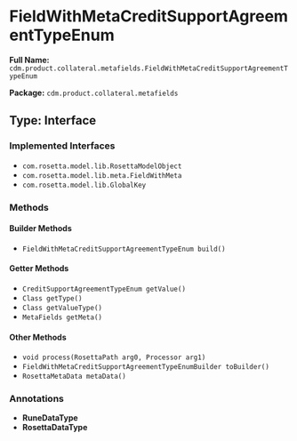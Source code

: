 # FieldWithMetaCreditSupportAgreementTypeEnum

**Full Name:** `cdm.product.collateral.metafields.FieldWithMetaCreditSupportAgreementTypeEnum`

**Package:** `cdm.product.collateral.metafields`

## Type: Interface

### Implemented Interfaces

- `com.rosetta.model.lib.RosettaModelObject`
- `com.rosetta.model.lib.meta.FieldWithMeta`
- `com.rosetta.model.lib.GlobalKey`

### Methods

#### Builder Methods

- `FieldWithMetaCreditSupportAgreementTypeEnum build()`

#### Getter Methods

- `CreditSupportAgreementTypeEnum getValue()`
- `Class getType()`
- `Class getValueType()`
- `MetaFields getMeta()`

#### Other Methods

- `void process(RosettaPath arg0, Processor arg1)`
- `FieldWithMetaCreditSupportAgreementTypeEnumBuilder toBuilder()`
- `RosettaMetaData metaData()`

### Annotations

- **RuneDataType**
- **RosettaDataType**

